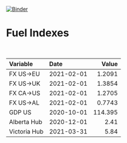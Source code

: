 [![Binder](https://mybinder.org/badge_logo.svg)](https://mybinder.org/v2/gh/AyrtonB/Global-Gas-Prices/master)

# Fuel Indexes

<br>

| Variable     | Date       |    Value |
|:-------------|:-----------|---------:|
| FX US->EU    | 2021-02-01 |   1.2091 |
| FX US->UK    | 2021-02-01 |   1.3854 |
| FX CA->US    | 2021-02-01 |   1.2705 |
| FX US->AL    | 2021-02-01 |   0.7743 |
| GDP US       | 2020-10-01 | 114.395  |
| Alberta Hub  | 2020-12-01 |   2.41   |
| Victoria Hub | 2021-03-31 |   5.84   |